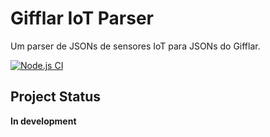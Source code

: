 # Gifflar IoT Parser

Um parser de JSONs de sensores IoT para JSONs do Gifflar.

[![Node.js CI](https://github.com/GifflarJS-Framework/gifflar-iot-parser/actions/workflows/tests.yml/badge.svg?branch=main)](https://github.com/GifflarJS-Framework/gifflar-iot-parser/actions/workflows/tests.yml)

## Project Status

**In development**
